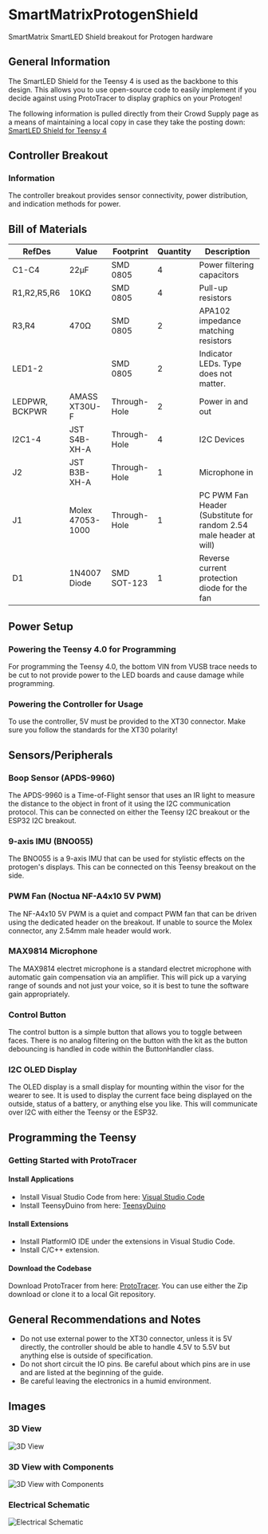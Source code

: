 # SmartMatrixProtogenShield
SmartMatrix SmartLED Shield breakout for Protogen hardware


## General Information
The SmartLED Shield for the Teensy 4 is used as the backbone to this design. This allows you to use open-source code to easily implement if you decide against using ProtoTracer to display graphics on your Protogen!

The following information is pulled directly from their Crowd Supply page as a means of maintaining a local copy in case they take the posting down:
[SmartLED Shield for Teensy 4](https://www.crowdsupply.com/pixelmatix/smartled-shield-for-teensy-4)

## Controller Breakout

### Information
The controller breakout provides sensor connectivity, power distribution, and indication methods for power.

## Bill of Materials

| **RefDes**     | **Value**        | **Footprint** | **Quantity** | **Description**                                                    |
|----------------|------------------|---------------|--------------|--------------------------------------------------------------------|
| C1-C4          | 22µF             | SMD 0805      | 4            | Power filtering capacitors                                         |
| R1,R2,R5,R6    | 10KΩ             | SMD 0805      | 4            | Pull-up resistors                                                  |
| R3,R4          | 470Ω             | SMD 0805      | 2            | APA102 impedance matching resistors                                |
| LED1-2         |                  | SMD 0805      | 2            | Indicator LEDs. Type does not matter.                              |
| LEDPWR, BCKPWR | AMASS XT30U-F    | Through-Hole  | 2            | Power in and out                                                   |
| I2C1-4         | JST S4B-XH-A     | Through-Hole  | 4            | I2C Devices                                                        |
| J2             | JST B3B-XH-A     | Through-Hole  | 1            | Microphone in                                                      |
| J1             | Molex 47053-1000 | Through-Hole  | 1            | PC PWM Fan Header (Substitute for random 2.54 male header at will) |
| D1             | 1N4007 Diode     | SMD SOT-123   | 1            | Reverse current protection diode for the fan                       |

## Power Setup

### Powering the Teensy 4.0 for Programming
For programming the Teensy 4.0, the bottom VIN from VUSB trace needs to be cut to not provide power to the LED boards and cause damage while programming.

### Powering the Controller for Usage
To use the controller, 5V must be provided to the XT30 connector. Make sure you follow the standards for the XT30 polarity!

## Sensors/Peripherals

### Boop Sensor (APDS-9960)
The APDS-9960 is a Time-of-Flight sensor that uses an IR light to measure the distance to the object in front of it using the I2C communication protocol. This can be connected on either the Teensy I2C breakout or the ESP32 I2C breakout.

### 9-axis IMU (BNO055)
The BNO055 is a 9-axis IMU that can be used for stylistic effects on the protogen's displays. This can be connected on this Teensy breakout on the side.

### PWM Fan (Noctua NF-A4x10 5V PWM)
The NF-A4x10 5V PWM is a quiet and compact PWM fan that can be driven using the dedicated header on the breakout. If unable to source the Molex connector, any 2.54mm male header would work.

### MAX9814 Microphone
The MAX9814 electret microphone is a standard electret microphone with automatic gain compensation via an amplifier. This will pick up a varying range of sounds and not just your voice, so it is best to tune the software gain appropriately.

### Control Button
The control button is a simple button that allows you to toggle between faces. There is no analog filtering on the button with the kit as the button debouncing is handled in code within the ButtonHandler class.

### I2C OLED Display
The OLED display is a small display for mounting within the visor for the wearer to see. It is used to display the current face being displayed on the outside, status of a battery, or anything else you like. This will communicate over I2C with either the Teensy or the ESP32.

## Programming the Teensy

### Getting Started with ProtoTracer

#### Install Applications
- Install Visual Studio Code from here: [Visual Studio Code](https://code.visualstudio.com/)
- Install TeensyDuino from here: [TeensyDuino](https://www.pjrc.com/teensy/td_download.html)

#### Install Extensions
- Install PlatformIO IDE under the extensions in Visual Studio Code.
- Install C/C++ extension.

#### Download the Codebase
Download ProtoTracer from here: [ProtoTracer](https://github.com/coelacant1/ProtoTracer). You can use either the Zip download or clone it to a local Git repository.


## General Recommendations and Notes
- Do not use external power to the XT30 connector, unless it is 5V directly, the controller should be able to handle 4.5V to 5.5V but anything else is outside of specification.
- Do not short circuit the IO pins. Be careful about which pins are in use and are listed at the beginning of the guide.
- Be careful leaving the electronics in a humid environment.

## Images

### 3D View
![3D View](BoardPictures/3D.png)

### 3D View with Components
![3D View with Components](BoardPictures/3DComponents.png)

### Electrical Schematic
![Electrical Schematic](BoardPictures/Schematic.png)
